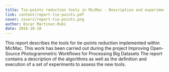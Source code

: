 ```yaml
---
title: Tie-points reduction tools in MicMac - Description and experiments
link: content/report-tie-points.pdf
cover: covers/report-tie-points.png
author: Oscar Martinez-Rubi
date: 2016-10-18
---
```


This report describes the tools for tie-points reduction implemented within MicMac.
This work has been carried out during the project Improving Open-Source Photogrammetric Workflows for Processing Big Datasets
The report contains a description of the algorithms as well as the definition and execution of a set of experiments to assess the new tools.
